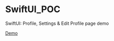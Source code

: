 # SwiftUI_POC
SwiftUI: Profile, Settings &amp; Edit Profile page demo

[Demo](https://github.com/rahul-mayani-globant/SwiftUI_POC/blob/main/POC.gif)
